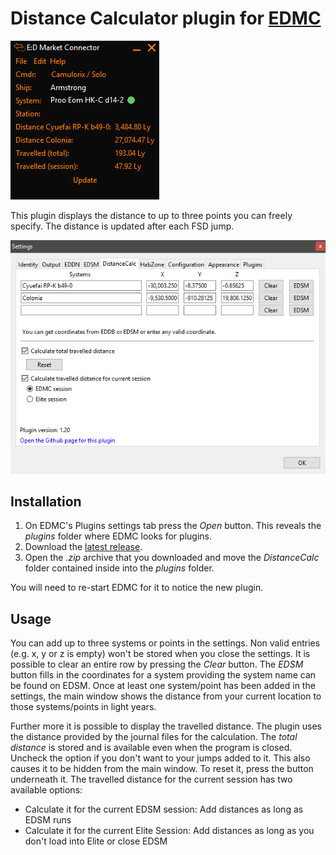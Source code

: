 # Distance Calculator plugin for [EDMC](https://github.com/Marginal/EDMarketConnector/wiki)

![Screenshot](img/main_window.png)

This plugin displays the distance to up to three points you can freely specify. The distance is updated after each FSD jump.

![Screenshot](img/settings.png)


## Installation

1. On EDMC's Plugins settings tab press the _Open_ button. This reveals the _plugins_ folder where EDMC looks for plugins.
2. Download the [latest release](https://github.com/Thurion/DistanceCalc/releases).
3. Open the _.zip_ archive that you downloaded and move the _DistanceCalc_ folder contained inside into the _plugins_ folder.

You will need to re-start EDMC for it to notice the new plugin.

## Usage

You can add up to three systems or points in the settings. Non valid entries (e.g. x, y or z is empty) won't be stored when you close the settings.
It is possible to clear an entire row by pressing the _Clear_ button. The _EDSM_ button fills in the coordinates for a system providing the system name can be found on EDSM.
Once at least one system/point has been added in the settings, the main window shows the distance from your current location to those systems/points in light years.

Further more it is possible to display the travelled distance. The plugin uses the distance provided by the journal files for the calculation. 
The _total distance_ is stored and is available even when the program is closed. Uncheck the option if you don't want to your jumps added to it. This also causes it to be hidden from the main window. To reset it, press the button underneath it.
The travelled distance for the current session has two available options:
* Calculate it for the current EDSM session: Add distances as long as EDSM runs
* Calculate it for the current Elite Session: Add distances as long as you don't load into Elite or close EDSM